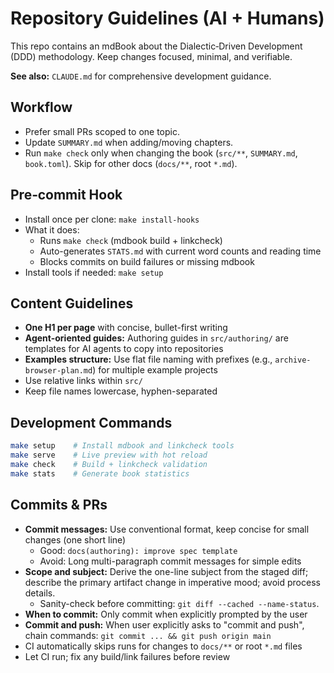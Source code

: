 # Repository Guidelines (AI + Humans)

This repo contains an mdBook about the Dialectic‑Driven Development (DDD) methodology. Keep changes focused, minimal, and verifiable.

**See also:** `CLAUDE.md` for comprehensive development guidance.

## Workflow
- Prefer small PRs scoped to one topic.
- Update `SUMMARY.md` when adding/moving chapters.
- Run `make check` only when changing the book (`src/**`, `SUMMARY.md`, `book.toml`). Skip for other docs (`docs/**`, root `*.md`).

## Pre‑commit Hook
- Install once per clone: `make install-hooks`
- What it does:
  - Runs `make check` (mdbook build + linkcheck)
  - Auto-generates `STATS.md` with current word counts and reading time
  - Blocks commits on build failures or missing mdbook
- Install tools if needed: `make setup`

## Content Guidelines
- **One H1 per page** with concise, bullet-first writing
- **Agent-oriented guides:** Authoring guides in `src/authoring/` are templates for AI agents to copy into repositories
- **Examples structure:** Use flat file naming with prefixes (e.g., `archive-browser-plan.md`) for multiple example projects
- Use relative links within `src/`
- Keep file names lowercase, hyphen-separated

## Development Commands
```bash
make setup    # Install mdbook and linkcheck tools
make serve    # Live preview with hot reload
make check    # Build + linkcheck validation
make stats    # Generate book statistics
```

## Commits & PRs
- **Commit messages:** Use conventional format, keep concise for small changes (one short line)
  - Good: `docs(authoring): improve spec template`
  - Avoid: Long multi-paragraph commit messages for simple edits
- **Scope and subject:** Derive the one-line subject from the staged diff; describe the primary artifact change in imperative mood; avoid process details.
  - Sanity-check before committing: `git diff --cached --name-status`.
- **When to commit:** Only commit when explicitly prompted by the user
- **Commit and push:** When user explicitly asks to "commit and push", chain commands: `git commit ... && git push origin main`
- CI automatically skips runs for changes to `docs/**` or root `*.md` files
- Let CI run; fix any build/link failures before review
